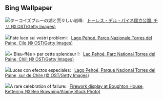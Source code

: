 ## Bing Wallpaper
![](https://www.bing.com/th?id=OHR.LagoPehoe_JA-JP3134234118_UHD.jpg&w=1000)ターコイズブルーの湖と荒々しい岩峰:&nbsp;&ensp;[トーレス・デル・パイネ国立公園, チリ (© OST/Getty Images)](https://www.bing.com/th?id=OHR.LagoPehoe_JA-JP3134234118_UHD.jpg)
<br><br/>
![](https://www.bing.com/th?id=OHR.LagoPehoe_IT-IT9495444218_UHD.jpg&w=1000)Fate luce sui vostri problemi:&nbsp;&ensp;[Lago Pehoé, Parco Nazionale Torres del Paine, Cile (© OST/Getty Images)](https://www.bing.com/th?id=OHR.LagoPehoe_IT-IT9495444218_UHD.jpg)
<br><br/>
![](https://www.bing.com/th?id=OHR.LagoPehoe_FR-FR2057744557_UHD.jpg&w=1000)« Bleu-ffés » par cette splendeur !:&nbsp;&ensp;[Lac Pehoé, Parc National Torres del Paine, Chili (© OST/Getty Images)](https://www.bing.com/th?id=OHR.LagoPehoe_FR-FR2057744557_UHD.jpg)
<br><br/>
![](https://www.bing.com/th?id=OHR.LagoPehoe_ES-ES5224775398_UHD.jpg&w=1000)Luces con efectos especiales:&nbsp;&ensp;[Lago Pehoé, Parque Nacional Torres del Paine, sur de Chile (© OST/Getty Images)](https://www.bing.com/th?id=OHR.LagoPehoe_ES-ES5224775398_UHD.jpg)
<br><br/>
![](https://www.bing.com/th?id=OHR.GuyFawkesnightKettering_EN-GB0299191885_UHD.jpg&w=1000)A rare celebration of failure:&nbsp;&ensp;[Firework display at Boughton House, Kettering (© Ben Browning/Alamy Stock Photo)](https://www.bing.com/th?id=OHR.GuyFawkesnightKettering_EN-GB0299191885_UHD.jpg)
<br><br/>
